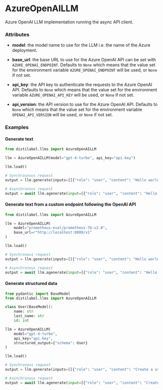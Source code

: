 # AzureOpenAILLM


Azure OpenAI LLM implementation running the async API client.







### Attributes

- **model**: the model name to use for the LLM i.e. the name of the Azure deployment.

- **base_url**: the base URL to use for the Azure OpenAI API can be set with `AZURE_OPENAI_ENDPOINT`.  Defaults to `None` which means that the value set for the environment variable  `AZURE_OPENAI_ENDPOINT` will be used, or `None` if not set.

- **api_key**: the API key to authenticate the requests to the Azure OpenAI API. Defaults to `None`  which means that the value set for the environment variable `AZURE_OPENAI_API_KEY` will be  used, or `None` if not set.

- **api_version**: the API version to use for the Azure OpenAI API. Defaults to `None` which means  that the value set for the environment variable `OPENAI_API_VERSION` will be used, or  `None` if not set.







### Examples


#### Generate text
```python
from distilabel.llms import AzureOpenAILLM

llm = AzureOpenAILLM(model="gpt-4-turbo", api_key="api.key")

llm.load()

# Synchrounous request
output = llm.generate(inputs=[[{"role": "user", "content": "Hello world!"}]])

# Asynchronous request
output = await llm.agenerate(input=[{"role": "user", "content": "Hello world!"}])
```

#### Generate text from a custom endpoint following the OpenAI API
```python
from distilabel.llms import AzureOpenAILLM

llm = AzureOpenAILLM(
    model="prometheus-eval/prometheus-7b-v2.0",
    base_url=r"http://localhost:8080/v1"
)

llm.load()

# Synchronous request
output = llm.generate(inputs=[[{"role": "user", "content": "Hello world!"}]])

# Asynchronous request
output = await llm.agenerate(input=[{"role": "user", "content": "Hello world!"}])
```

#### Generate structured data
```python
from pydantic import BaseModel
from distilabel.llms import AzureOpenAILLM

class User(BaseModel):
    name: str
    last_name: str
    id: int

llm = AzureOpenAILLM(
    model="gpt-4-turbo",
    api_key="api.key",
    structured_output={"schema": User}
)

llm.load()

# Synchronous request
output = llm.generate(inputs=[[{"role": "user", "content": "Create a user profile for the following marathon"}]])

# Asynchronous request
output = await llm.agenerate(input=[{"role": "user", "content": "Create a user profile for the following marathon"}])
```



